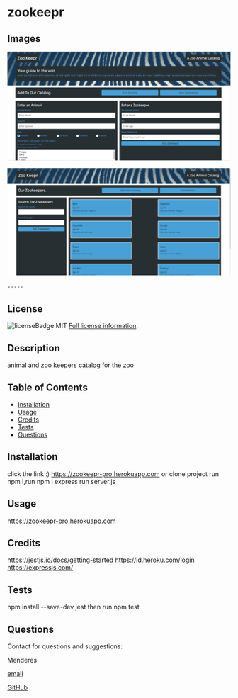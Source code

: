  # zookeepr
 
 ## Images
  ![ScreenShot](/public/assets/images/Screenshot1.png)

  ![ScreenShot](/public/assets/images/Screenshot2.png)

    -----
 ## License
  ![licenseBadge](https://img.shields.io/badge/License-MIT-blue.svg)
  MIT
  [Full license information]("MIT').
  
  ## Description
   animal and zoo keepers catalog for the zoo
  
  ## Table of Contents
  
  - [Installation](#installation)
  - [Usage](#usage)
  - [Credits](#credits)
  - [Tests](#tests)
  - [Questions](#contact)
  
  <a name="installation"></a>
  ## Installation
  click the link :) https://zookeepr-pro.herokuapp.com or clone project run npm i,run npm i express run server.js
  
  <a name="usage"></a>
  ## Usage
  https://zookeepr-pro.herokuapp.com
  
  <a name="credits"></a>
  ## Credits
  https://jestjs.io/docs/getting-started
  https://id.heroku.com/login
  https://expressjs.com/
  
  <a name="tests"></a>

  ## Tests
  npm install --save-dev jest then run npm test
  
  <a name="contact"></a>
  ## Questions
  Contact for questions and suggestions:

  Menderes

  [email](mailto:mndrs.kc@gmail.com)

  [GitHub](https://github.com/mendereskoc)
  
